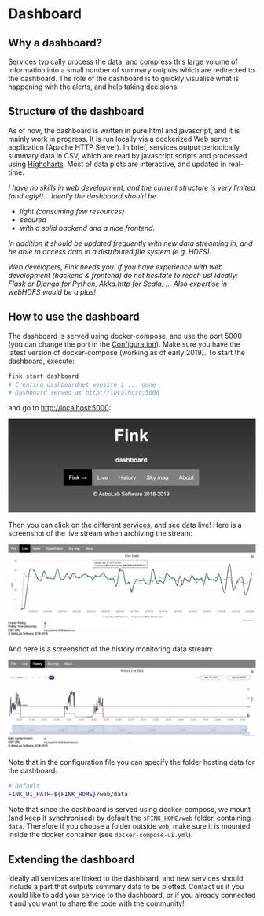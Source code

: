# Dashboard

## Why a dashboard?

Services typically process the data, and compress this large volume of information into a small number of summary outputs which are redirected to the dashboard. The role of the dashboard is to quickly visualise what is happening with the alerts, and help taking decisions.

## Structure of the dashboard

As of now, the dashboard is written in pure html and javascript, and it is mainly work in progress. It is run locally via a dockerized Web server application (Apache HTTP Server). In brief, services output periodically summary data in CSV, which are read by javascript scripts and processed using [Highcharts](https://www.highcharts.com). Most of data plots are interactive, and updated in real-time.

*I have no skills in web development, and the current structure is very limited (and ugly!)... Ideally the dashboard should be*

- *light (consuming few resources)*
- *secured*
- *with a solid backend and a nice frontend.*

*In addition it should be updated frequently with new data streaming in, and be able to access data in a distributed file system (e.g. HDFS).*

*Web developers, Fink needs you! If you have experience with web development (backend & frontend) do not hesitate to reach us! Ideally: Flask or Django for Python, Akka.http for Scala, ... Also expertise in webHDFS would be a plus!*

## How to use the dashboard

The dashboard is served using docker-compose, and use the port 5000 (you can change the port in the [Configuration](configuration.md)). Make sure you have the latest version of docker-compose (working as of early 2019). To start the dashboard, execute:
```bash
fink start dashboard
# Creating dashboardnet_website_1 ... done
# Dashboard served at http://localhost:5000
```

and go to [http://localhost:5000](http://localhost:5000):

![Screenshot](../img/dashboard.png)

Then you can click on the different [services](available-services.md), and see data live! Here is a screenshot of the live stream when archiving the stream:

![Screenshot](../img/live_screenshot.png)

And here is a screenshot of the history monitoring data stream:

![Screenshot](../img/history_screenshot.png)

Note that in the configuration file you can specify the folder hosting data for the dashboard:

```bash
# Default
FINK_UI_PATH=${FINK_HOME}/web/data
```

Note that since the dashboard is served using docker-compose, we mount (and keep it synchronised) by default the `$FINK_HOME/web` folder, containing `data`. Therefore if you choose a folder outside `web`, make sure it is mounted inside the docker container (see `docker-compose-ui.yml`).

## Extending the dashboard

Ideally all services are linked to the dashboard, and new services should include a part that outputs summary data to be plotted. Contact us if you would like to add your service to the dashboard, or if you already connected it and you want to share the code with the community!
